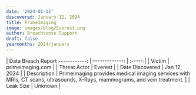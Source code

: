 ```yaml
---
date: '2024-01-12'
discovered: January 12, 2024
title: PrimeImaging
image: images/blog/Everest.png
author: Breachsense Support
draft: false
yearmonths: 2024/january
---
```



| Data Breach Report
------------:     |:-------------:    | :-----:|
| Victim      | primeimaging.com      | 
| Threat Actor      | Everest      | 
| Date Discovered      | Jan 12, 2024      | 
| Description      | PrimeImaging provides medical imaging services with MRIs, CT scans, ultrasounds, X-Rays, mammograms, and vein treatment.      | 
| Leak Size      | Unknown      | 


